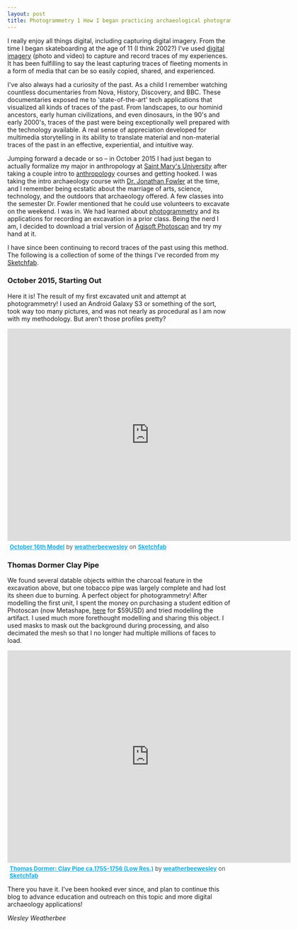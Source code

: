 ```yaml
---
layout: post
title: Photogrammetry 1 How I began practicing archaeological photogrammetry and 3D modelling
---
```


I really enjoy all things digital, including capturing digital imagery. From the time I began skateboarding at the age of 11 
(I think 2002?) I've used <a href="https://youtu.be/JrJYLxlHURk" target="_blank">digital imagery</a> (photo and video) to capture and record traces of my experiences. It has been fulfilling 
to say the least capturing traces of fleeting moments in a form of media that can be so easily copied, shared, and experienced. 


I've also always had a curiosity of the past. As a child I remember watching countless documentaries from Nova, History, Discovery, and BBC. 
These documentaries exposed me to 'state-of-the-art' tech applications that visualized all kinds of traces of the past. From landscapes, 
to our hominid ancestors, early human civilizations, and even dinosaurs, in the 90's and early 2000's, traces of the past were being 
exceptionally well prepared with the technology available. A real sense of appreciation developed for multimedia storytelling in its 
ability to translate material and non-material traces of the past in an effective, experiential, and intuitive way.


Jumping forward a decade or so – in October 2015 I had just began to actually formalize my major in anthropology at <a href="https://www.smu.ca/" target="_blank">Saint Mary's University</a> after taking 
a couple intro to <a href="https://smu.ca/academics/departments/anthropology.html" target="_blank">anthropology</a> courses and getting hooked. I was taking the intro archaeology course with <a href="https://www.facebook.com/archaeologyacadie/" target="_blank">Dr. Jonathan Fowler</a> at the time, 
and I remember being ecstatic about the marriage of arts, science, technology, and the outdoors that archaeology offered. A few 
classes into the semester Dr. Fowler mentioned that he could use volunteers to excavate on the weekend. I was in. We had learned about 
<a href="https://digventures.com/2016/05/how-to-do-photogrammetry-for-archaeology-part-1/" target="_blank">photogrammetry</a> and its applications for recording an excavation in a prior class. Being the nerd I am, I decided to download a trial version 
of <a href="https://www.agisoft.com/" target="_blank">Agisoft Photoscan</a> and try my hand at it.


I have since been continuing to record traces of the past using this method. The following is a collection of some of the things I've recorded from my <a href="https://www.sketchfab.com/" target="_blank">Sketchfab</a>.

### October 2015, Starting Out


Here it is! The result of my first excavated unit and attempt at photogrammetry! I used an Android Galaxy S3 or something of the sort, 
took way too many pictures, and was not nearly as procedural as I am now with my methodology. But aren't those profiles pretty?


<div class="sketchfab-embed-wrapper">
    <iframe title="A 3D model" width="640" height="480" src="https://sketchfab.com/models/0933e8de03784004a6164cd80db98d98/embed?transparent=1" frameborder="0" allow="autoplay; fullscreen; vr" mozallowfullscreen="true" webkitallowfullscreen="true"></iframe>

<p style="font-size: 13px; font-weight: normal; margin: 5px; color: #4A4A4A;">
    <a href="https://sketchfab.com/3d-models/october-16th-model-0933e8de03784004a6164cd80db98d98?utm_medium=embed&utm_source=website&utm_campaign=share-popup" target="_blank" style="font-weight: bold; color: #1CAAD9;">October 16th Model</a>
    by <a href="https://sketchfab.com/weatherbeewesley?utm_medium=embed&utm_source=website&utm_campaign=share-popup" target="_blank" style="font-weight: bold; color: #1CAAD9;">weatherbeewesley</a>
    on <a href="https://sketchfab.com?utm_medium=embed&utm_source=website&utm_campaign=share-popup" target="_blank" style="font-weight: bold; color: #1CAAD9;">Sketchfab</a>
</p>
</div>

### Thomas Dormer Clay Pipe

We found several datable objects within the charcoal feature in the excavation above, but one tobacco pipe was largely complete and 
had lost its sheen due to burning. A perfect object for photogrammetry! After modelling the first unit, I spent the money on purchasing a student edition of Photoscan (now Metashape, <a href="https://www.agisoft.com/buy/online-store/educational-license/" target="_blank">here</a> for $59USD) and tried modelling 
the artifact. I used much more forethought modelling and sharing this object. I used masks to mask out the background during processing, 
and also decimated the mesh so that I no longer had multiple millions of faces to load. 


<div class="sketchfab-embed-wrapper">
    <iframe title="A 3D model" width="640" height="480" src="https://sketchfab.com/models/d7c2cdc3608d4e68a7c5840665c41ba8/embed?transparent=1" frameborder="0" allow="autoplay; fullscreen; vr" mozallowfullscreen="true" webkitallowfullscreen="true"></iframe>

<p style="font-size: 13px; font-weight: normal; margin: 5px; color: #4A4A4A;">
    <a href="https://sketchfab.com/3d-models/thomas-dormer-clay-pipe-ca1755-1756-low-res-d7c2cdc3608d4e68a7c5840665c41ba8?utm_medium=embed&utm_source=website&utm_campaign=share-popup" target="_blank" style="font-weight: bold; color: #1CAAD9;">Thomas Dormer: Clay Pipe ca.1755-1756 (Low Res.)</a>
    by <a href="https://sketchfab.com/weatherbeewesley?utm_medium=embed&utm_source=website&utm_campaign=share-popup" target="_blank" style="font-weight: bold; color: #1CAAD9;">weatherbeewesley</a>
    on <a href="https://sketchfab.com?utm_medium=embed&utm_source=website&utm_campaign=share-popup" target="_blank" style="font-weight: bold; color: #1CAAD9;">Sketchfab</a>
</p>
</div>

There you have it. I've been hooked ever since, and plan to continue this blog to advance education and outreach on this topic and more 
digital archaeology applications!



<i>Wesley Weatherbee</i>
